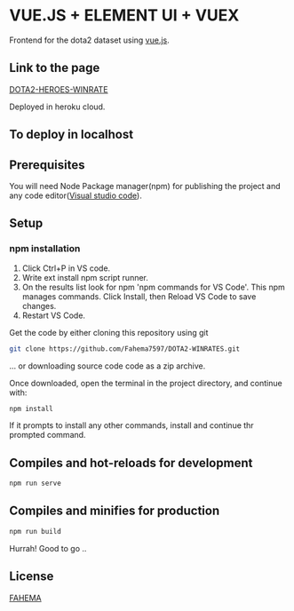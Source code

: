 # VUE.JS + ELEMENT UI + VUEX

Frontend for the dota2 dataset using [vue.js](https://vuejs.org/).

## Link to the page

[DOTA2-HEROES-WINRATE](https://dota2-heroes-winrate.herokuapp.com/)

Deployed in heroku cloud.

## To deploy in localhost

## Prerequisites

You will need Node Package manager(npm) for publishing the project and any code editor([Visual studio code](https://code.visualstudio.com/download)). 

## Setup

### npm installation

1) Click Ctrl+P in VS code.
2) Write ext install npm script runner.
3) On the results list look for npm 'npm commands for VS Code'. This npm manages commands. Click Install, then Reload VS Code    to save changes.
4) Restart VS Code.

Get the code by either cloning this repository using git

``` bash
git clone https://github.com/Fahema7597/DOTA2-WINRATES.git
```
... or downloading source code code as a zip archive.

Once downloaded, open the terminal in the project directory, and continue with:
``` bash
npm install
```
If it prompts to install any other commands, install and continue thr prompted command.

## Compiles and hot-reloads for development
```bash
npm run serve
```

## Compiles and minifies for production
```bash
npm run build
```
Hurrah! Good to go ..

## License

[FAHEMA](http://www.fahema-designs.tk/index.html)




